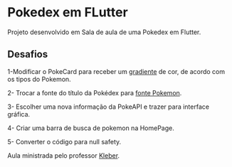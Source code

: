# Pokedex em FLutter

Projeto desenvolvido em Sala de aula de uma Pokedex em Flutter.

## Desafios

1-Modificar o PokeCard para receber um [gradiente](https://www.digitalocean.com/community/tutorials/flutter-flutter-gradient) de cor, de acordo com os tipos do Pokemon.

2- Trocar a fonte do título da Pokédex para [fonte Pokemon](https://www.dafont.com/pt/pokemon.font).

3- Escolher uma nova informação da PokeAPI e trazer para interface gráfica.

4- Criar uma barra de busca de pokemon na HomePage.

5- Converter o código para null safety.

Aula ministrada pelo professor [Kleber](https://github.com/kleberandrade).
